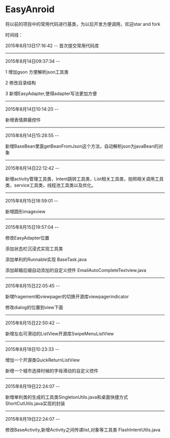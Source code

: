 # EasyAnroid
将以前的项目中的常用代码进行基类，为以后开发方便调用，欢迎star and fork 

时间线：

2015年8月13日17:16:42 -- 首次提交常用代码库

----------

2015年8月14日09:37:34 -- 

1 增加gson 方便解析json工具类

2 修改目录结构

3 新增EasyAdapter,使得adapter写法更加方便

----------

2015年8月14日10:14:20 -- 

新增表情屏蔽控件

----------

2015年8月14日15:28:55 -- 

新增BaseBean里面getBeanFromJson这个方法，自动解析json为javaBean的对象

----------

2015年8月14日22:12:42 --

新增activity管理工具类，Intent跳转工具类，List相关工具类，拍照相关调用工具类，service工具类，线程池工具类以及优化。


----------

2015年8月15日18:59:01 --

新增圆形imageview


----------
2015年8月15日19:57:04 --

修改EasyAdapter位置

添加状态栏沉浸式实现工具类

添加单利的Runnable实现 BaseTask.java

添加邮箱后缀自动添加的自定义控件  EmailAutoCompleteTextview.java


----------

2015年8月15日22:05:45 --

新增fragement和viewpager的切换开源库viewpagerindicator

修改dialog的位置到view下面

----------

2015年8月15日22:50:42 --

新增左右可滑动的ListView开源库SwipeMenuListView

----------

2015年8月18日10:23:33 --

增加一个开源类QuickReturnListView

新增一个城市选择时候的字母滑动的自定义控件

----------

2015年8月19日22:24:07 --

新增单利类的生成的工具类SingletonUtils.java和桌面快捷方式ShortCutUtils.java实现的封装

----------

2015年8月19日22:24:07 --

修改BaseActivity,新增Activity之间传递list,对象等工具类 FlashIntentUtils.java

